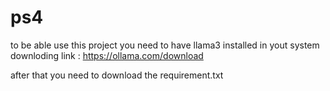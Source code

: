 # ps4
to be able use this project you need to have llama3 installed in yout system
downloding link : https://ollama.com/download

after that you need to download the requirement.txt
